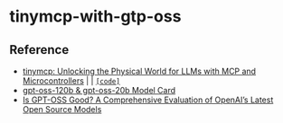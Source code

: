 # tinymcp-with-gtp-oss


## Reference
- [tinymcp: Unlocking the Physical World for LLMs with MCP and Microcontrollers](https://blog.golioth.io/tinymcp-unlocking-the-physical-world-for-llms-with-mcp-and-microcontrollers/) | | [`[code]`](https://github.com/golioth/tinymcp)
- [gpt-oss-120b & gpt-oss-20b Model Card](https://cdn.openai.com/pdf/419b6906-9da6-406c-a19d-1bb078ac7637/oai_gpt-oss_model_card.pdf)
- [Is GPT-OSS Good? A Comprehensive Evaluation of
OpenAI’s Latest Open Source Models](https://arxiv.org/pdf/2508.12461)